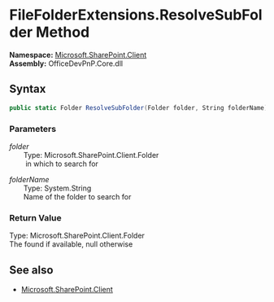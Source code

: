 # FileFolderExtensions.ResolveSubFolder Method  
  

**Namespace:** [Microsoft.SharePoint.Client](Microsoft.SharePoint.Client.md)  
**Assembly:** OfficeDevPnP.Core.dll  
## Syntax
```C#
public static Folder ResolveSubFolder(Folder folder, String folderName)
```
### Parameters
*folder*  
&emsp;&emsp;Type: Microsoft.SharePoint.Client.Folder  
&emsp;&emsp; in which to search for  
  
*folderName*  
&emsp;&emsp;Type: System.String  
&emsp;&emsp;Name of the folder to search for  
  
### Return Value
Type: Microsoft.SharePoint.Client.Folder  
The found  if available, null otherwise

## See also
- [Microsoft.SharePoint.Client](Microsoft.SharePoint.Client.md)
